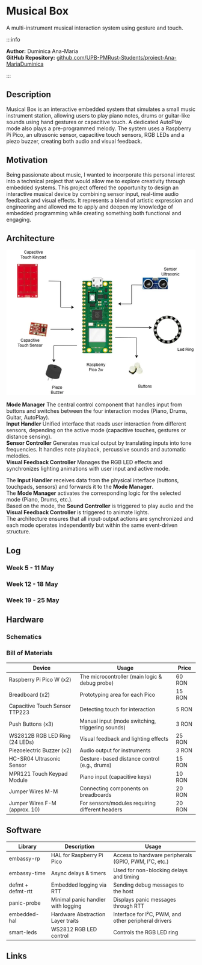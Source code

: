 # Musical Box
A multi-instrument musical interaction system using gesture and touch.

:::info
    
**Author:** Duminica Ana-Maria \
    **GitHub Repository:** [github.com/UPB-PMRust-Students/proiect-Ana-MariaDuminica](https://github.com/UPB-PMRust-Students/proiect-Ana-MariaDuminica)

:::

## Description
Musical Box is an interactive embedded system that simulates a small music instrument station, allowing users to play piano notes, drums or guitar-like sounds using hand gestures or capacitive touch. A dedicated AutoPlay mode also plays a pre-programmed melody. The system uses a Raspberry Pi Pico, an ultrasonic sensor, capacitive touch sensors, RGB LEDs and a piezo buzzer, creating both audio and visual feedback.

## Motivation
Being passionate about music, I wanted to incorporate this personal interest into a technical project that would allow me to explore creativity through embedded systems.
This project offered the opportunity to design an interactive musical device by combining sensor input, real-time audio feedback and visual effects. It represents a blend of artistic expression and engineering and allowed me to apply and deepen my knowledge of embedded programming while creating something both functional and engaging.

## Architecture

![Architecture Diagram](./DIAGRAMA2.webp)

**Mode Manager**
The central control component that handles input from buttons and switches between the four interaction modes (Piano, Drums, Guitar, AutoPlay).  
**Input Handler**
Unified interface that reads user interaction from different sensors, depending on the active mode (capacitive touches, gestures or distance sensing).  
**Sensor Controller**
Generates musical output by translating inputs into tone frequencies. It handles note playback, percussive sounds and automatic melodies.  
**Visual Feedback Controller**
Manages the RGB LED effects and synchronizes lighting animations with user input and active mode.  

The **Input Handler** receives data from the physical interface (buttons, touchpads, sensors) and forwards it to the **Mode Manager**.  
The **Mode Manager** activates the corresponding logic for the selected mode (Piano, Drums, etc.).  
Based on the mode, the **Sound Controller** is triggered to play audio and the **Visual Feedback Controller** is triggered to animate lights.  
The architecture ensures that all input-output actions are synchronized and each mode operates independently but within the same event-driven structure.  

## Log

### Week 5 - 11 May

### Week 12 - 18 May

### Week 19 - 25 May


## Hardware

### Schematics 

### Bill of Materials
| Device                          | Usage                                            | Price |
|---------------------------------|--------------------------------------------------|-------|
| Raspberry Pi Pico W (x2)        | The microcontroller (main logic & debug probe)   | 60 RON |
| Breadboard (x2)                 | Prototyping area for each Pico                   | 15 RON |
| Capacitive Touch Sensor TTP223  | Detecting touch for interaction                  | 5 RON |
| Push Buttons (x3)               | Manual input (mode switching, triggering sounds) | 3 RON |
| WS2812B RGB LED Ring (24 LEDs)  | Visual feedback and lighting effects             | 25 RON |
| Piezoelectric Buzzer (x2)       | Audio output for instruments                     | 3 RON |
| HC-SR04 Ultrasonic Sensor       | Gesture-based distance control (e.g., drums)     | 15 RON |
| MPR121 Touch Keypad Module      | Piano input (capacitive keys)                    | 10 RON |
| Jumper Wires M-M                | Connecting components on breadboards             | 20 RON |
| Jumper Wires F-M (approx. 10)   | For sensors/modules requiring different headers  | 20 RON |

## Software
| Library              | Description                                      | Usage                                                |
|----------------------|--------------------------------------------------|------------------------------------------------------|
| embassy-rp           | HAL for Raspberry Pi Pico                        | Access to hardware peripherals (GPIO, PWM, I²C, etc.)|
| embassy-time         | Async delays & timers                            | Used for non-blocking delays and timing              |
| defmt + defmt-rtt    | Embedded logging via RTT                         | Sending debug messages to the host                   |
| panic-probe          | Minimal panic handler with logging               | Displays panic messages through RTT                  |
| embedded-hal         | Hardware Abstraction Layer traits                | Interface for I²C, PWM, and other peripheral drivers |
| smart-leds           | WS2812 RGB LED control                           | Controls the RGB LED ring                            |
## Links